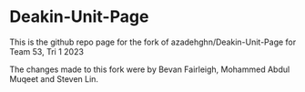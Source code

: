 # Deakin-Unit-Page

This is the github repo page for the fork of azadehghn/Deakin-Unit-Page for Team 53, Tri 1 2023

The changes made to this fork were by Bevan Fairleigh, Mohammed Abdul Muqeet and Steven Lin.
